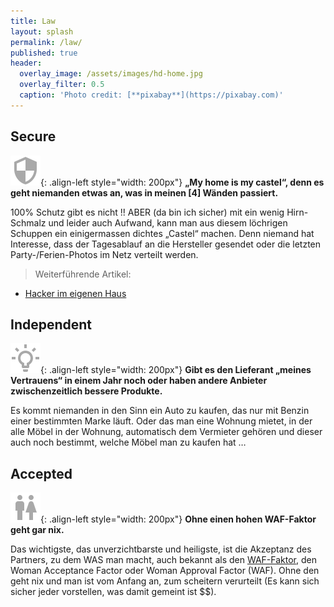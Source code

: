 ```yaml
---
title: Law
layout: splash
permalink: /law/
published: true
header:
  overlay_image: /assets/images/hd-home.jpg
  overlay_filter: 0.5
  caption: 'Photo credit: [**pixabay**](https://pixabay.com)'
---
```


## Secure

![security.svg](/assets/images/security.svg){: .align-left style="width: 200px"}
**„My home is my castel“, denn es geht niemanden etwas an, was in meinen [4] Wänden passiert.** 

100% Schutz gibt es nicht !! ABER (da bin ich sicher) mit ein wenig Hirn-Schmalz und leider auch Aufwand, kann man aus diesem löchrigen Schuppen ein einigermassen dichtes „Castel“ machen. Denn niemand hat Interesse, dass der Tagesablauf an die Hersteller gesendet oder die letzten Party-/Ferien-Photos im Netz verteilt werden.

> Weiterführende Artikel:
- [Hacker im eigenen Haus](http://digitalpresent.tagesspiegel.de/hacker-im-eigenen-haus)

## Independent

![lightbulb-on-outline.svg](/assets/images/lightbulb-on-outline.svg){: .align-left style="width: 200px"}
**Gibt es den Lieferant „meines Vertrauens“ in einem Jahr noch oder haben andere Anbieter zwischenzeitlich bessere Produkte.**

Es kommt niemanden in den Sinn ein Auto zu kaufen, das nur mit Benzin einer bestimmten Marke läuft. Oder das man eine Wohnung mietet, in der alle Möbel in der Wohnung, automatisch dem Vermieter gehören und dieser auch noch bestimmt, welche Möbel man zu kaufen hat … 

## Accepted

![human-male-female.svg](/assets/images/human-male-female.svg){: .align-left style="width: 200px"}
**Ohne einen hohen WAF-Faktor geht gar nix.**

Das wichtigste, das unverzichtbarste und heiligste, ist die Akzeptanz des Partners, zu dem WAS man macht, auch bekannt als den [WAF-Faktor](https://de.wikipedia.org/wiki/Woman_acceptance_factor), den Woman Acceptance Factor oder Woman Approval Factor (WAF). Ohne den geht nix und man ist vom Anfang an, zum scheitern verurteilt (Es kann sich sicher jeder vorstellen, was damit gemeint ist $$).
